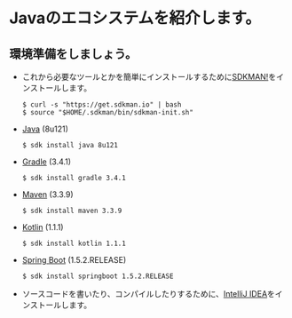 # Javaのエコシステムを紹介します。

## 環境準備をしましょう。
- これから必要なツールとかを簡単にインストールするために[SDKMAN!](http://sdkman.io/install.html)をインストールします。
  ```
  $ curl -s "https://get.sdkman.io" | bash
  $ source "$HOME/.sdkman/bin/sdkman-init.sh"
  ```

- [Java](http://www.oracle.com/technetwork/java/javase) (8u121)
  ```
  $ sdk install java 8u121
  ```

- [Gradle](https://gradle.org/) (3.4.1)
  ```
  $ sdk install gradle 3.4.1
  ```

- [Maven](https://maven.apache.org/) (3.3.9)
  ```
  $ sdk install maven 3.3.9
  ```

- [Kotlin](https://kotlinlang.org/) (1.1.1)
  ```
  $ sdk install kotlin 1.1.1
  ```

- [Spring Boot](http://projects.spring.io/spring-boot/) (1.5.2.RELEASE)
  ```
  $ sdk install springboot 1.5.2.RELEASE
  ```

- ソースコードを書いたり、コンパイルしたりするために、[IntelliJ IDEA](https://www.jetbrains.com/idea/#chooseYourEdition)をインストールします。

